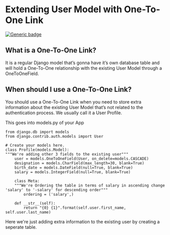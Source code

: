 # Extending User Model with One-To-One Link

[![Generic badge](https://img.shields.io/badge/CODE-WORKED-GREEN.svg)](https://shields.io/)

## What is a One-To-One Link?

It is a regular Django model that’s gonna have it’s own database table and will hold a One-To-One relationship with the existing User Model through a OneToOneField.

## When should I use a One-To-One Link?

You should use a One-To-One Link when you need to store extra information about the existing User Model that’s not related to the authentication process. We usually call it a User Profile.

This goes into models.py of your App

```
from django.db import models
from django.contrib.auth.models import User

# Create your models here.
class Profile(models.Model):
"""We're adding other 3 fields to the existing user"""
    user = models.OneToOneField(User, on_delete=models.CASCADE)
    designation = models.CharField(max_length=30, blank=True)
    birth_date = models.DateField(null=True, blank=True)
    salary = models.IntegerField(null=True, blank=True)

    class Meta:
    """We're Ordering the table in terms of salary in ascending change 'salary' to '-salary' for descending order"""
        ordering = ('salary',)

    def __str__(self):
        return "{0} {1}".format(self.user.first_name, self.user.last_name)
```

Here we're just adding extra information to the existing user by creating a seperate table.
